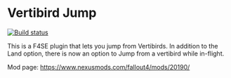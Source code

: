 # Vertibird Jump
[![Build status](https://ci.appveyor.com/api/projects/status/github/reg2k/fo4-vertibird-jump?branch=master&svg=true)](https://ci.appveyor.com/project/reg2k/fo4-vertibird-jump)

This is a F4SE plugin that lets you jump from Vertibirds. In addition to the Land option, there is now an option to Jump from a vertibird while in-flight.

Mod page: https://www.nexusmods.com/fallout4/mods/20190/